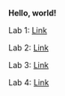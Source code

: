 **Hello, world!**

Lab 1: [Link](https://loorasaur.github.io/cse15l-lab-reports/week1labreport.html)

Lab 2: [Link](https://loorasaur.github.io/cse15l-lab-reports/labreport2.html)

Lab 3: [Link](https://loorasaur.github.io/cse15l-lab-reports/labreport3.html)

Lab 4: [Link](https://loorasaur.github.io/cse15l-lab-reports/labreport4.html)

